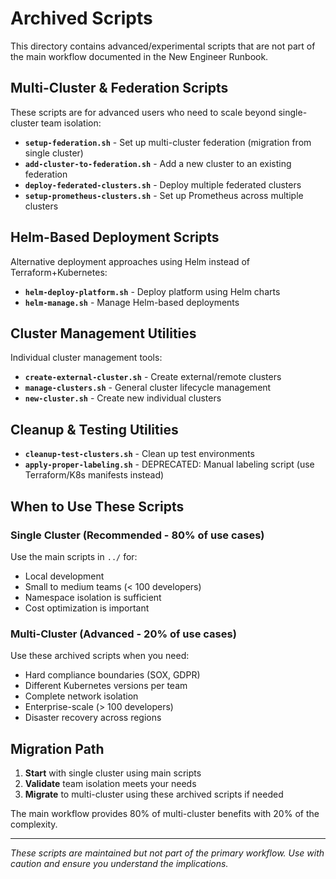 # Archived Scripts

This directory contains advanced/experimental scripts that are not part of the main workflow documented in the New
Engineer Runbook.

## Multi-Cluster & Federation Scripts

These scripts are for advanced users who need to scale beyond single-cluster team isolation:

- **`setup-federation.sh`** - Set up multi-cluster federation (migration from single cluster)
- **`add-cluster-to-federation.sh`** - Add a new cluster to an existing federation
- **`deploy-federated-clusters.sh`** - Deploy multiple federated clusters
- **`setup-prometheus-clusters.sh`** - Set up Prometheus across multiple clusters

## Helm-Based Deployment Scripts

Alternative deployment approaches using Helm instead of Terraform+Kubernetes:

- **`helm-deploy-platform.sh`** - Deploy platform using Helm charts
- **`helm-manage.sh`** - Manage Helm-based deployments

## Cluster Management Utilities

Individual cluster management tools:

- **`create-external-cluster.sh`** - Create external/remote clusters
- **`manage-clusters.sh`** - General cluster lifecycle management
- **`new-cluster.sh`** - Create new individual clusters

## Cleanup & Testing Utilities

- **`cleanup-test-clusters.sh`** - Clean up test environments
- **`apply-proper-labeling.sh`** - DEPRECATED: Manual labeling script (use Terraform/K8s manifests instead)

## When to Use These Scripts

### Single Cluster (Recommended - 80% of use cases)

Use the main scripts in `../` for:

- Local development
- Small to medium teams (< 100 developers)
- Namespace isolation is sufficient
- Cost optimization is important

### Multi-Cluster (Advanced - 20% of use cases)

Use these archived scripts when you need:

- Hard compliance boundaries (SOX, GDPR)
- Different Kubernetes versions per team
- Complete network isolation
- Enterprise-scale (> 100 developers)
- Disaster recovery across regions

## Migration Path

1. **Start** with single cluster using main scripts
2. **Validate** team isolation meets your needs
3. **Migrate** to multi-cluster using these archived scripts if needed

The main workflow provides 80% of multi-cluster benefits with 20% of the complexity.

---

*These scripts are maintained but not part of the primary workflow. Use with caution and ensure you understand the
implications.*
